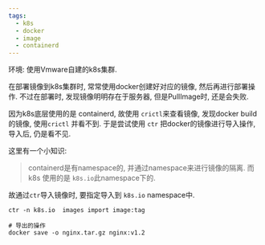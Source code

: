 ```yaml
---
tags:
  - k8s
  - docker
  - image
  - containerd
---
```

环境: 
使用Vmware自建的k8s集群.

在部署镜像到k8s集群时, 常常使用docker创建好对应的镜像,  然后再进行部署操作. 不过在部署时, 发现镜像明明存在于服务器, 但是PullImage时, 还是会失败.

因为k8s底层使用的是 containerd,   故使用 `crictl`来查看镜像,  发现docker build的镜像, 使用`crictl` 并看不到.  于是尝试使用 `ctr`  把docker的镜像进行导入操作,  导入后, 仍是看不见.

这里有一个小知识: 
>  containerd是有namespace的, 并通过namespace来进行镜像的隔离.  而 k8s 使用的是  `k8s.io`此namespace下的.

故通过`ctr`导入镜像时, 要指定导入到 `k8s.io` namespace中.

```
ctr -n k8s.io  images import image:tag

# 导出的操作
docker save -o nginx.tar.gz nginx:v1.2
```










